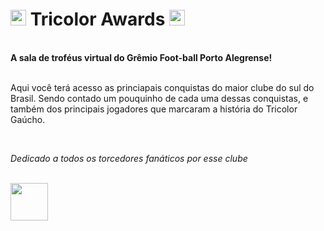 <h1><img src="https://static.vecteezy.com/system/resources/previews/009/315/016/original/winner-trophy-in-flat-style-free-png.png" width="25" heigth="25"> Tricolor Awards <img src="https://static.vecteezy.com/system/resources/previews/009/315/016/original/winner-trophy-in-flat-style-free-png.png" width="25" heigth="25"></h1>
<br>
<b> A sala de troféus virtual do Grêmio Foot-ball Porto Alegrense! </b>
<br>
<br>
<p>Aqui você terá acesso as princiapais conquistas do maior clube do sul do Brasil. Sendo contado um pouquinho de cada uma dessas conquistas, e também dos principais jogadores que marcaram a história do Tricolor Gaúcho.</p>
<br>
<p><i>Dedicado a todos os torcedores fanáticos por esse clube</i></p> 
<br>
<img src="https://logodownload.org/wp-content/uploads/2017/02/gremio-logo-escudo-2.png" width="60" heigth="60">
